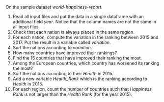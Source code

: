 On the sample dataset *world-happiness-report*.

1.  Read all input files and put the data in a single dataframe with an additional field
    *year*. Notice that the column names are not the same in all input files.
1.  Check that each nation is always placed in the same region.
1.  For each nation, compute the variation in the ranking between 2015 and 2017. Put the
    result in a variable called *variation*.
1.  Sort the nations according to *variation*. 
1.  How many countries have improved their rankings?
1.  Find the 15 countries that have improved their ranking the most.
1.  Among the European countries, which country has worsened its ranking the most?
1.  Sort the nations according to their *Health* in 2015.
1.  Add a new variable *Health_Rank* which is the ranking according to *Health*  in 2015.
1.  For each region, count the number of countries such that *Happiness Rank* is not
    larger than the *Health Rank* (for the year 2015).
    
